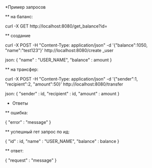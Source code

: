 
*Пример запросов

** на баланс:

curl -X GET http://localhost:8080/get_balance?id=


** создание

curl -X POST -H "Content-Type: application/json" -d '{"balance":1050, "name":"test123"}' http://localhost:8080/create _user 

json:
{
	"name" : "USER_NAME",
	"balance" : amount
}

** на трансфер:
	
curl -X POST -H "Content-Type: application/json" -d '{"sender":1, "recipient":2, "amount":50}' http://localhost:8080/transfer 

json:
{
	"sender" : id,
	"recipient" : id, 
	"amount" : amount
}




* Ответы
 
 ** ошибка:
 
 {
	"error" : "message"
 }

** успешный гет запрос по ид:

{
	"id" : id,
	"name" : "USER_NAME",
	"balance" : balance
}

** ответ:

{
	"request" : "message"
}